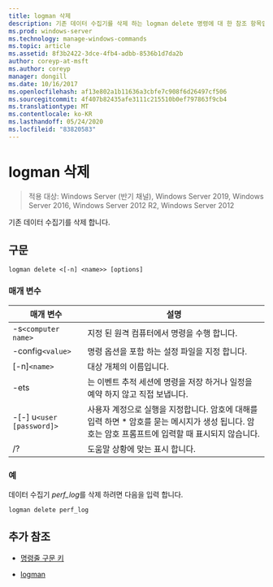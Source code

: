 ```yaml
---
title: logman 삭제
description: 기존 데이터 수집기를 삭제 하는 logman delete 명령에 대 한 참조 항목입니다.
ms.prod: windows-server
ms.technology: manage-windows-commands
ms.topic: article
ms.assetid: 8f3b2422-3dce-4fb4-adbb-8536b1d7da2b
author: coreyp-at-msft
ms.author: coreyp
manager: dongill
ms.date: 10/16/2017
ms.openlocfilehash: af13e802a1b11636a3cbfe7c908f6d26497cf506
ms.sourcegitcommit: 4f407b82435afe3111c215510b0ef797863f9cb4
ms.translationtype: MT
ms.contentlocale: ko-KR
ms.lasthandoff: 05/24/2020
ms.locfileid: "83820583"
---
```

# <a name="logman-delete"></a>logman 삭제

> 적용 대상: Windows Server (반기 채널), Windows Server 2019, Windows Server 2016, Windows Server 2012 R2, Windows Server 2012

기존 데이터 수집기를 삭제 합니다.

## <a name="syntax"></a>구문

```
logman delete <[-n] <name>> [options]
```

### <a name="parameters"></a>매개 변수

| 매개 변수 | 설명 |
| --------- | ----------- |
| -s`<computer name>` | 지정 된 원격 컴퓨터에서 명령을 수행 합니다. |
| -config`<value>` | 명령 옵션을 포함 하는 설정 파일을 지정 합니다. |
| [-n]`<name>` | 대상 개체의 이름입니다. |
| -ets | 는 이벤트 추적 세션에 명령을 저장 하거나 일정을 예약 하지 않고 직접 보냅니다. |
| -[-] u`<user [password]>` | 사용자 계정으로 실행을 지정합니다. 암호에 대해를 입력 하면 \* 암호를 묻는 메시지가 생성 됩니다. 암호는 암호 프롬프트에 입력할 때 표시되지 않습니다. |
| /? | 도움말 상황에 맞는 표시 합니다. |

### <a name="examples"></a>예

데이터 수집기 *perf_log*를 삭제 하려면 다음을 입력 합니다.

```
logman delete perf_log
```

## <a name="additional-references"></a>추가 참조

- [명령줄 구문 키](command-line-syntax-key.md)

- [logman](logman.md)
